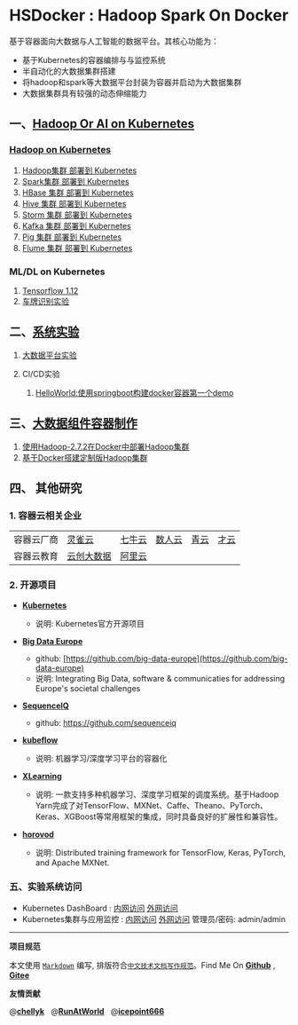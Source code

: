 # HSDocker : Hadoop Spark On Docker #
基于容器面向大数据与人工智能的数据平台。其核心功能为：
- 基于Kubernetes的容器编排与与监控系统
- 半自动化的大数据集群搭建
- 将hadoop和spark等大数据平台封装为容器并启动为大数据集群
- 大数据集群具有较强的动态伸缩能力

## 一、[Hadoop Or AI on Kubernetes](./k8s_apps/README.md)
### [Hadoop on Kubernetes]()
1. [Hadoop集群 部署到 Kubernetes](./k8s_apps/hadoop_on_k8s/)
1. [Spark集群 部署到 Kubernetes](./k8s_apps/spark_on_k8s/)
1. [HBase 集群 部署到 Kubernetes](./k8s_apps/hbase_on_k8s/)
1. [Hive 集群 部署到 Kubernetes](./k8s_apps/hive_on_k8s/)
1. [Storm 集群 部署到 Kubernetes](./k8s_apps/storm_on_k8s/)
1. [Kafka 集群 部署到 Kubernetes](./k8s_apps/kafka_on_k8s/)
1. [Pig 集群 部署到 Kubernetes](./k8s_apps/pig_on_k8s/)
1. [Flume 集群 部署到 Kubernetes](./k8s_apps/flume_on_k8s/)

### ML/DL on Kubernetes
1. [Tensorflow 1.12](./k8s_apps/tf1.12.0_on_k8s/)
1. [车牌识别实验](./k8s_apps/plate-dection/)

## 二、[系统实验](./experiments/README.md)

1. [大数据平台实验](./experiments/README.md)

2. CI/CD实验
    1. [HelloWorld:使用springboot构建docker容器第一个demo](./springboot_docker/docker-spring-boot)


## 三、[大数据组件容器制作](https://github.com/hbulpf/bigdata_on_docker)
1. [使用Hadoop-2.7.2在Docker中部署Hadoop集群](./hadoopspark/demo_1-HadoopClusterRaw)
2. [基于Docker搭建定制版Hadoop集群](./hadoopspark/demo_2-docker-cluster)

## 四、 其他研究
### 1. 容器云相关企业
<table>
<tr> 
<td> 容器云厂商 </td><td> <a href='http://www.alauda.cn/product/detail/id/68.html'>灵雀云</a></td>
<td> <a href='https://www.qiniu.com/products/kirk'>七牛云</a></td>
<td> <a href='https://www.shurenyun.com/scene-bigdata.html'>数人云</a></td>
<td> <a href='https://www.qingcloud.com'>青云</a></td>
<td> <a href='https://caicloud.io/'>才云</a></td>
</tr>
<tr><td> 容器云教育 </td>
<td><a href='http://www.cstor.cn/'>云创大数据</a></td>
<td><a href='https://www.aliyun.com/solution/eductione1000?from=timeline&isappinstalled=0'>阿里云</a></td>
</tr>
</table>

### 2. 开源项目

+   **[Kubernetes](https://https://github.com/kubernetes/kubernetes)**
    - 说明: Kubernetes官方开源项目

+   **[Big Data Europe](https://www.big-data-europe.eu/)**  
    - github: [https://github.com/big-data-europe](https://github.com/big-data-europe)  
	- 说明: Integrating Big Data, software & communicaties for addressing Europe's societal challenges
   
+   **[SequenceIQ](http://www.sequenceiq.com/)**
    *  github: https://github.com/sequenceiq

+ 	**[kubeflow](https://github.com/kubeflow/kubeflow)** 
	- 说明: 机器学习/深度学习平台的容器化

+ **[XLearning](https://github.com/Qihoo360/XLearning/blob/master/README_CN.md)**
    - 说明: 一款支持多种机器学习、深度学习框架的调度系统。基于Hadoop Yarn完成了对TensorFlow、MXNet、Caffe、Theano、PyTorch、Keras、XGBoost等常用框架的集成，同时具备良好的扩展性和兼容性。

+ **[horovod](https://github.com/horovod/horovod)**
    - 说明: Distributed training framework for TensorFlow, Keras, PyTorch, and Apache MXNet.
    
### 五、实验系统访问
- Kubernetes DashBoard : [内网访问](https://50126.hnbdata.cn:8343)  [外网访问](https://frp.hnbdata.cn:26343)
- Kubernetes集群与应用监控 : [内网访问](http://50126.hnbdata.cn:8081)  [外网访问](http://frp.hnbdata.cn:26381)  管理员/密码: admin/admin






----------------------------------------

**项目规范**

本文使用 [`Markdown`](https://www.markdownguide.org/basic-syntax) 编写, 排版符合[`中文技术文档写作规范`](https://github.com/hbulpf/document-style-guide)。Find Me On [**Github**](https://github.com/hbulpf/HSDocker) , [**Gitee**](https://gitee.com/sifangcloud/HSDocker)

**友情贡献**

@[**chellyk**](https://github.com/chellyk)  &nbsp;  @[**RunAtWorld**](http://www.github.com/RunAtWorld)   &nbsp;  @[**icepoint666**](https://www.github.com/icepoint666) 

